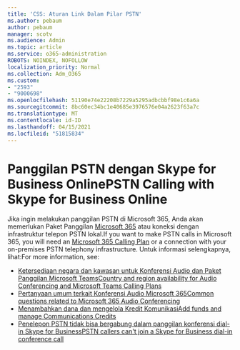 ```yaml
---
title: 'CSS: Aturan Link Dalam Pilar PSTN'
ms.author: pebaum
author: pebaum
manager: scotv
ms.audience: Admin
ms.topic: article
ms.service: o365-administration
ROBOTS: NOINDEX, NOFOLLOW
localization_priority: Normal
ms.collection: Adm_O365
ms.custom:
- "2593"
- "9000698"
ms.openlocfilehash: 51190e74e22208b7229a5295adbcbbf98e1c6a6a
ms.sourcegitcommit: 8bc60ec34bc1e40685e3976576e04a2623f63a7c
ms.translationtype: MT
ms.contentlocale: id-ID
ms.lasthandoff: 04/15/2021
ms.locfileid: "51815834"
---
```

# <a name="pstn-calling-with-skype-for-business-online"></a><span data-ttu-id="fbc6b-102">Panggilan PSTN dengan Skype for Business Online</span><span class="sxs-lookup"><span data-stu-id="fbc6b-102">PSTN Calling with Skype for Business Online</span></span>

<span data-ttu-id="fbc6b-103">Jika ingin melakukan panggilan PSTN di Microsoft 365, Anda akan memerlukan Paket Panggilan [Microsoft 365](https://docs.microsoft.com/microsoftteams/what-is-phone-system-in-office-365#more-about-calling-plans) atau koneksi dengan infrastruktur telepon PSTN lokal.</span><span class="sxs-lookup"><span data-stu-id="fbc6b-103">If you want to make PSTN calls in Microsoft 365, you will need an [Microsoft 365 Calling Plan](https://docs.microsoft.com/microsoftteams/what-is-phone-system-in-office-365#more-about-calling-plans) or a connection with your on-premises PSTN telephony infrastructure.</span></span> <span data-ttu-id="fbc6b-104">Untuk informasi selengkapnya, lihat:</span><span class="sxs-lookup"><span data-stu-id="fbc6b-104">For more information, see:</span></span>

- [<span data-ttu-id="fbc6b-105">Ketersediaan negara dan kawasan untuk Konferensi Audio dan Paket Panggilan Microsoft Teams</span><span class="sxs-lookup"><span data-stu-id="fbc6b-105">Country and region availability for Audio Conferencing and Microsoft Teams Calling Plans</span></span>](https://docs.microsoft.com/microsoftteams/country-and-region-availability-for-audio-conferencing-and-calling-plans/country-and-region-availability-for-audio-conferencing-and-calling-plans)
- [<span data-ttu-id="fbc6b-106">Pertanyaan umum terkait Konferensi Audio Microsoft 365</span><span class="sxs-lookup"><span data-stu-id="fbc6b-106">Common questions related to Microsoft 365 Audio Conferencing</span></span>](https://docs.microsoft.com/microsoftteams/audio-conferencing-common-questions)
- [<span data-ttu-id="fbc6b-107">Menambahkan dana dan mengelola Kredit Komunikasi</span><span class="sxs-lookup"><span data-stu-id="fbc6b-107">Add funds and manage Communications Credits</span></span>](https://docs.microsoft.com/microsoftteams/add-funds-and-manage-communications-credits)
- [<span data-ttu-id="fbc6b-108">Penelepon PSTN tidak bisa bergabung dalam panggilan konferensi dial-in Skype for Business</span><span class="sxs-lookup"><span data-stu-id="fbc6b-108">PSTN callers can't join a Skype for Business dial-in conference call</span></span>](https://docs.microsoft.com/SkypeForBusiness/troubleshoot/online-conferencing/pstn-callers-cant-join-dial-in-call)
